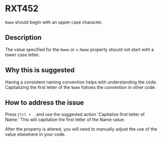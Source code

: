 # RXT452

`Name` should begin with an upper case character.

## Description

The value specified for the `Name` or `x:Name` property should not start with a lower case letter.

## Why this is suggested

Having a consistent naming convention helps with understanding the code.
Capitalizing the first letter of the `Name` follows the convention in other code.

## How to address the issue

Press `Ctrl + .` and use the suggested action 'Capitalize first letter of Name.'
This will capitalize the first letter of the Name value.

After the property is altered, you will need to manually adjust the use of the value elsewhere in your code.
